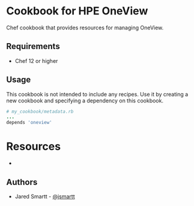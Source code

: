 # Cookbook for HPE OneView

Chef cookbook that provides resources for managing OneView.

## Requirements

 - Chef 12 or higher

## Usage

This cookbook is not intended to include any recipes.
Use it by creating a new cookbook and specifying a dependency on this cookbook.

```ruby
# my_cookbook/metadata.rb
...
depends 'oneview'
```

# Resources

 - 

## Authors

 - Jared Smartt - [@jsmartt](https://github.com/jsmartt)
